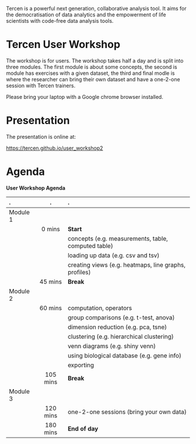 Tercen is a powerful next generation, collaborative analysis tool.  It aims for the democratisation of data analytics and the empowerment of life scientists with code-free data analysis tools.

# Tercen User Workshop

The workshop is for users. The workshop takes half a day and is split into three modules. The first module is about some concepts, the second is module has exercises with a given dataset, the  third and final modle is where the researcher can bring their own dataset and have a one-2-one session with Tercen trainers.

Please bring your laptop with a Google chrome browser installed.

# Presentation

The presentation is online at:

https://tercen.github.io/user_workshop2

# Agenda

__User Workshop Agenda__

|  .        |  .       |  .
| :---      | :---:    | :---
| Module 1  |          |
|           | 0 mins   | __Start__
|           |          | concepts (e.g. measurements, table, computed table)
|           |          | loading up data (e.g. csv and tsv)
|           |          | creating views (e.g. heatmaps, line graphs, profiles)
|           | 45 mins  | __Break__
| Module 2  |          | 
|           | 60 mins  | computation, operators
|           |          | group comparisons (e.g. t-test, anova)
|           |          | dimension reduction (e.g. pca, tsne)
|           |          | clustering (e.g. hierarchical clustering)
|           |          | venn diagrams (e.g. shiny venn)
|           |          | using biological database (e.g. gene info)
|           |          | exporting
|           | 105 mins | __Break__
| Module 3  |          |
|           | 120 mins | one-2-one sessions (bring your own data)
|           | 180 mins | __End of day__